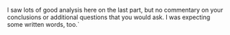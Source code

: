 I saw lots of good analysis here on the last part, but no commentary on your conclusions or additional questions that you would ask.  I was expecting some written words, too.`

